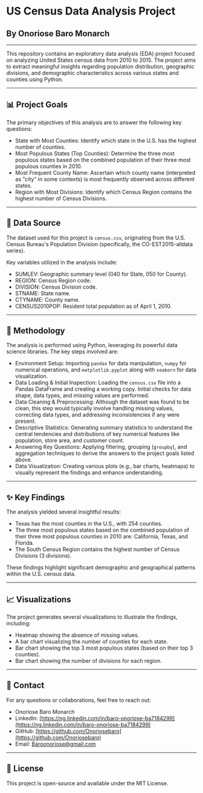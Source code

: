 # US Census Data Analysis Project
## By Onoriose Baro Monarch

---

This repository contains an exploratory data analysis (EDA) project focused on analyzing United States census data from 2010 to 2015. The project aims to extract meaningful insights regarding population distribution, geographic divisions, and demographic characteristics across various states and counties using Python.

---

## 📊 Project Goals

The primary objectives of this analysis are to answer the following key questions:

-   State with Most Counties: Identify which state in the U.S. has the highest number of counties.
-   Most Populous States (Top Counties): Determine the three most populous states based on the combined population of their three most populous counties in 2010.
-   Most Frequent County Name: Ascertain which county name (interpreted as "city" in some contexts) is most frequently observed across different states.
-   Region with Most Divisions: Identify which Census Region contains the highest number of Census Divisions.

---

## 📁 Data Source

The dataset used for this project is `census.csv`, originating from the U.S. Census Bureau's Population Division (specifically, the CO-EST2015-alldata series).

Key variables utilized in the analysis include:

-   SUMLEV: Geographic summary level (040 for State, 050 for County).
-   REGION: Census Region code.
-   DIVISION: Census Division code.
-   STNAME: State name.
-   CTYNAME: County name.
-   CENSUS2010POP: Resident total population as of April 1, 2010.

---

## 🚀 Methodology

The analysis is performed using Python, leveraging its powerful data science libraries. The key steps involved are:

-   Environment Setup: Importing `pandas` for data manipulation, `numpy` for numerical operations, and `matplotlib.pyplot` along with `seaborn` for data visualization.
-   Data Loading & Initial Inspection: Loading the `census.csv` file into a Pandas DataFrame and creating a working copy. Initial checks for data shape, data types, and missing values are performed.
-   Data Cleaning & Preprocessing: Although the dataset was found to be clean, this step would typically involve handling missing values, correcting data types, and addressing inconsistencies if any were present.
-   Descriptive Statistics: Generating summary statistics to understand the central tendencies and distributions of key numerical features like population, store area, and customer count.
-   Answering Key Questions: Applying filtering, grouping (`groupby`), and aggregation techniques to derive the answers to the project goals listed above.
-   Data Visualization: Creating various plots (e.g., bar charts, heatmaps) to visually represent the findings and enhance understanding.

---

## ✨ Key Findings

The analysis yielded several insightful results:

-   Texas has the most counties in the U.S., with 254 counties.
-   The three most populous states based on the combined population of their three most populous counties in 2010 are: California, Texas, and Florida.
-   The South Census Region contains the highest number of Census Divisions (3 divisions).

These findings highlight significant demographic and geographical patterns within the U.S. census data.

---

## 📈 Visualizations

The project generates several visualizations to illustrate the findings, including:

-   Heatmap showing the absence of missing values.
-   A bar chart visualizing the number of counties for each state.
-   Bar chart showing the top 3 most populous states (based on their top 3 counties).
-   Bar chart showing the number of divisions for each region.


---


## 📧 Contact

For any questions or collaborations, feel free to reach out:

-   Onoriose Baro Monarch
-   LinkedIn: [https://ng.linkedin.com/in/baro-onoriose-ba7184299](https://ng.linkedin.com/in/baro-onoriose-ba7184299)
-   GitHub: [https://github.com/Onoriosebaro](https://github.com/Onoriosebaro)
-   Email: [Baroonoriose@gmail.com](mailto:baroonoriose@gmail.com) 

---

## 📄 License

This project is open-source and available under the MIT License.
